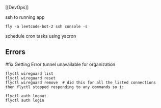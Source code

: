 [[DevOps]]

ssh to running app
```
fly -a leetcode-bot-2 ssh console -s
```

schedule cron tasks using yacron

## Errors
#fix Getting Error tunnel unavailable for organization
```
flyctl wireguard list
flyctl wireguard reset
flyctl wireguard remove  # did this for all the listed connections
then flyctl stopped responding to any commands so i:

flyctl auth logout
flyctl auth login
```
